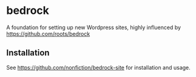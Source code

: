 # bedrock

A foundation for setting up new Wordpress sites, highly influenced by
<https://github.com/roots/bedrock>

## Installation

See <https://github.com/nonfiction/bedrock-site> for installation and usage.
